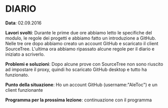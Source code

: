 # DIARIO

**Data**: 02.09.2016

**Lavori svolti**: Durante le prime due ore abbiamo letto le specifiche del modulo, le regole dei progetti e abbiamo
fatto un introduzione a GitHub. Nelle tre ore dopo abbiamo creato un account GitHub e scaricato
il client SourceTree. L'ultima ora abbiamo ripassato alcune regole per il diario e iniziato a scriverlo.

**Problemi e soluzioni**: Dopo alcune prove con SourceTree non sono riuscito ad impostare il proxy,
quindi ho scaricato GitHub desktop e tutto ha funzionato.

**Punto della situazione**: Ho un account GitHub (username:"AleToc") e un client funzionante

**Programma per la prossima lezione**: continuazione con il programma